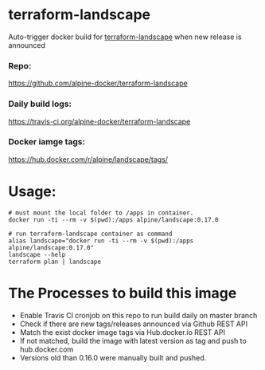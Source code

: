# terraform-landscape
Auto-trigger docker build for [terraform-landscape](https://github.com/coinbase/terraform-landscape) when new release is announced

### Repo:

https://github.com/alpine-docker/terraform-landscape

### Daily build logs:

https://travis-ci.org/alpine-docker/terraform-landscape

### Docker iamge tags:

https://hub.docker.com/r/alpine/landscape/tags/

# Usage:

    # must mount the local folder to /apps in container.
    docker run -ti --rm -v $(pwd):/apps alpine/landscape:0.17.0 

    # run terraform-landscape container as command
    alias landscape="docker run -ti --rm -v $(pwd):/apps alpine/landscape:0.17.0"
    landscape --help
    terraform plan | landscape

# The Processes to build this image

* Enable Travis CI cronjob on this repo to run build daily on master branch
* Check if there are new tags/releases announced via Github REST API
* Match the exist docker image tags via Hub.docker.io REST API
* If not matched, build the image with latest version as tag and push to hub.docker.com
* Versions old than 0.16.0 were manually built and pushed.
